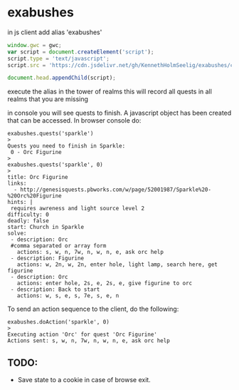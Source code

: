 # exabushes

in js client add alias 'exabushes'
```js
window.gwc = gwc;
var script = document.createElement('script');
script.type = 'text/javascript';
script.src = 'https://cdn.jsdelivr.net/gh/KennethHolmSeelig/exabushes/compiled.js';

document.head.appendChild(script);
```

execute the alias in the tower of realms this will record all quests in all realms that you are missing

in console you will see quests to finish.
A javascript object has been created that can be accessed. In browser console do:
```
exabushes.quests('sparkle')
>
Quests you need to finish in Sparkle:
 0 - Orc Figurine
>
exabushes.quests('sparkle', 0)
>
title: Orc Figurine
links:
  - http://genesisquests.pbworks.com/w/page/52001987/Sparkle%20-%20Orc%20Figurine
hints: |
 requires awreness and light source level 2
difficulty: 0
deadly: false
start: Church in Sparkle
solve:
 - description: Orc
 #comma separated or array form
   actions: s, w, n, 7w, n, w, n, e, ask orc help
 - description: Figurine
   actions: w, 2n, w, 2n, enter hole, light lamp, search here, get figurine
 - description: Orc
   actions: enter hole, 2s, e, 2s, e, give figurine to orc
 - description: Back to start
   actions: w, s, e, s, 7e, s, e, n
```

To send an action sequence to the client, do the following:
```
exabushes.doAction('sparkle', 0)
>
Executing action 'Orc' for quest 'Orc Figurine'
Actions sent: s, w, n, 7w, n, w, n, e, ask orc help
```

## TODO:
 * Save state to a cookie in case of browse exit.